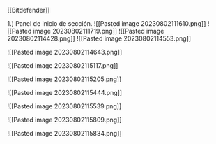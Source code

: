 [[Bitdefender]]

1.) Panel de inicio de sección.
![[Pasted image 20230802111610.png]]
![[Pasted image 20230802111719.png]]
![[Pasted image 20230802114428.png]]
![[Pasted image 20230802114553.png]]

![[Pasted image 20230802114643.png]]

![[Pasted image 20230802115117.png]]

![[Pasted image 20230802115205.png]]

![[Pasted image 20230802115444.png]]

![[Pasted image 20230802115539.png]]

![[Pasted image 20230802115809.png]]

![[Pasted image 20230802115834.png]]

